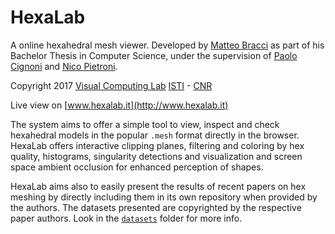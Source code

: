 # HexaLab
A online hexahedral mesh viewer.
Developed by [Matteo Bracci](https://github.com/c4stan) as part of his Bachelor Thesis in Computer Science, under the supervision of [Paolo Cignoni](http://vcg.isti.cnr.it/~cignoni) and [Nico Pietroni](http://vcg.isti.cnr.it/~pietroni).

Copyright 2017 
[Visual Computing Lab](http://vcg.isti.cnr.it)
[ISTI](http://www.isti.cnr.it) - [CNR](http://www.cnr.it)

Live view on [www.hexalab.it](http://www.hexalab.it)

The system aims to offer a simple tool to view, inspect and check hexahedral models in the popular `.mesh` format directly in the browser. HexaLab offers interactive clipping planes, filtering and coloring by hex quality, histograms, singularity detections and visualization and screen space ambient occlusion for enhanced perception of shapes. 

HexaLab aims also to easily present the results of recent papers on hex meshing by directly including them in its own repository when provided by the authors. The datasets presented are copyrighted by the respective paper authors. Look in the [`datasets`](https://github.com/cnr-isti-vclab/HexaLab/tree/master/datasets) folder for more info.
